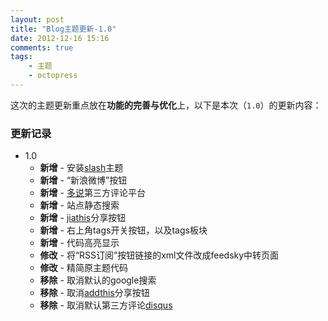 ```yaml
---
layout: post
title: "Blog主题更新-1.0"
date: 2012-12-16 15:16
comments: true
tags: 
	- 主题
	- octopress
---
```

这次的主题更新重点放在**功能的完善与优化**上，以下是本次（<code>1.0</code>）的更新内容：     
### 更新记录

* 1.0
	* **新增** - 安装[slash](https://github.com/tommy351/Octopress-Theme-Slash)主题
	* **新增** - “新浪微博”按钮
	* **新增** - [多说](http://duoshuo.com/)第三方评论平台
	* **新增** - 站点静态搜索
	* **新增** - [jiathis](http://www.jiathis.com/)分享按钮
	* **新增** - 右上角tags开关按钮，以及tags板块
	* **新增** - 代码高亮显示
	* **修改** - 将“RSS订阅”按钮链接的xml文件改成feedsky中转页面 
	* **修改** - 精简原主题代码
	* **移除** - 取消默认的google搜索
	* **移除** - 取消[addthis](http://www.addthis.com/)分享按钮
	* **移除** - 取消默认第三方评论[disqus](http://disqus.com/)
	
